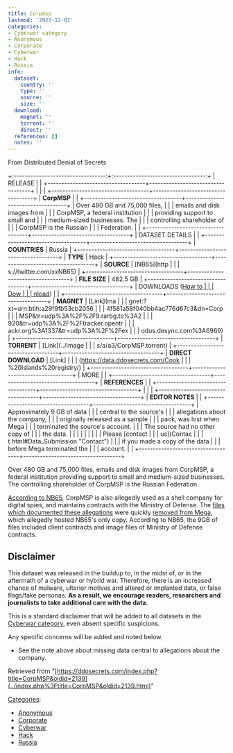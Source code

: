 ```yaml
---
title: Corpmsp
lastmod: '2023-12-02'
categories:
- Cyberwar category
- Anonymous
- Corporate
- Cyberwar
- Hack
- Russia
info:
  dataset:
    country: ''
    type: ''
    source: ''
    size: ''
  download:
    magnet: ''
    torrent: ''
    direct: ''
  references: []
  notes: ''
---
```




From Distributed Denial of Secrets

+:---------------------------------:+:---------------------------------:+
| RELEASE | |
+-----------------------------------+-----------------------------------+
| | |
+-----------------------------------+-----------------------------------+
| **CorpMSP** | |
+-----------------------------------+-----------------------------------+
| Over 480 GB and 75,000 files, | |
| emails and disk images from | |
| CorpMSP, a federal institution | |
| providing support to small and | |
| medium-sized businesses. The | |
| controlling shareholder of | |
| CorpMSP is the Russian | |
| Federation. | |
+-----------------------------------+-----------------------------------+
| DATASET DETAILS | |
+-----------------------------------+-----------------------------------+
| **COUNTRIES** | Russia |
+-----------------------------------+-----------------------------------+
| **TYPE** | Hack |
+-----------------------------------+-----------------------------------+
| **SOURCE** | [NB65](http |
| | s://twitter.com/xxNB65) |
+-----------------------------------+-----------------------------------+
| **FILE SIZE** | 482.5 GB |
+-----------------------------------+-----------------------------------+
| DOWNLOADS ([How to | |
| Dow | |
| nload](Torrents.html "Torrents")) | |
+-----------------------------------+-----------------------------------+
| **MAGNET** | [Link](ma |
| | gnet:?xt=urn:btih:a29f9fb53cb2056 |
| | 4f581a58f040bb4ac776d67c3&dn=Corp |
| | MSP&tr=udp%3A%2F%2F9.rarbg.to%3A2 |
| | 920&tr=udp%3A%2F%2Ftracker.opentr |
| | ackr.org%3A1337&tr=udp%3A%2F%2Fex |
| | odus.desync.com%3A6969) |
+-----------------------------------+-----------------------------------+
| **TORRENT** | [Link](../image |
| | s/a/a3/CorpMSP.torrent) |
+-----------------------------------+-----------------------------------+
| **DIRECT DOWNLOAD** | [Link] |
| | (https://data.ddosecrets.com/Cook |
| | %20Islands%20registry/) |
+-----------------------------------+-----------------------------------+
| MORE | |
+-----------------------------------+-----------------------------------+
| **REFERENCES** | |
+-----------------------------------+-----------------------------------+
| | |
+-----------------------------------+-----------------------------------+
| **EDITOR NOTES** | |
+-----------------------------------+-----------------------------------+
| Approximately 9 GB of data | |
| central to the source's | |
| allegations about the company, | |
| originally released as a sample | |
| pack, was lost when Mega | |
| terminated the source's account. | |
| The source had no other copy of | |
| the data. | |
| | |
| | |
| Please [contact | |
| us](Contac | |
| t.html#Data_Submission "Contact") | |
| if you made a copy of the data | |
| before Mega terminated the | |
| account. | |
+-----------------------------------+-----------------------------------+

Over 480 GB and 75,000 files, emails and disk images from CorpMSP, a
federal institution providing support to small and medium-sized
businesses. The controlling shareholder of CorpMSP is the Russian
Federation.

[According to
NB65](https://twitter.com/xxNB65/status/1518594916431060992/photo/1), CorpMSP is also allegedly used as a shell company
for digital spies, and maintains contracts with the Ministry of Defense.
The [files which documented these
allegations](https://twitter.com/xxNB65/status/1519772298282254341) were quickly [removed from
Mega](https://twitter.com/xxNB65/status/1520037618670526467), which allegedly hosted NB65's only copy.
According to NB65, the 9GB of files included client contracts and image
files of Ministry of Defense contracts.

## Disclaimer

This dataset was released in the buildup to, in the midst of, or in the
aftermath of a cyberwar or hybrid war. Therefore, there is an increased
chance of malware, ulterior motives and altered or implanted data, or
false flags/fake personas. **As a result, we encourage readers,
researchers and journalists to take additional care with the data.**

This is a standard disclaimer that will be added to all datasets in the
[Cyberwar category](./Category:Cyberwar.html "Category:Cyberwar"), even
absent specific suspicions.

Any specific concerns will be added and noted below.

- See the note above about missing data central to allegations about
the company.

Retrieved from
"[https://ddosecrets.com/index.php?title=CorpMSP&oldid=2139](../index.php%3Ftitle=CorpMSP&oldid=2139.html)"

[Categories](./Special:Categories.html "Special:Categories"):

- [Anonymous](./Category:Anonymous.html "Category:Anonymous")
- [Corporate](./Category:Corporate.html "Category:Corporate")
- [Cyberwar](./Category:Cyberwar.html "Category:Cyberwar")
- [Hack](./Category:Hack.html "Category:Hack")
- [Russia](./Category:Russia.html "Category:Russia")
